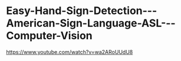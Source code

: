 # Easy-Hand-Sign-Detection---American-Sign-Language-ASL---Computer-Vision
https://www.youtube.com/watch?v=wa2ARoUUdU8
